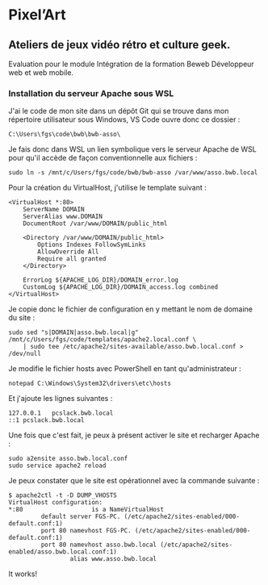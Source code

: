 # Pixel’Art

## Ateliers de jeux vidéo rétro et culture geek.

Evaluation pour le module Intégration de la formation Beweb Développeur web et web mobile.

### Installation du serveur Apache sous WSL

J'ai le code de mon site dans un dépôt Git qui se trouve dans mon répertoire utilisateur sous Windows, VS Code ouvre donc ce dossier :

```
C:\Users\fgs\code\bwb\bwb-asso\
```

Je fais donc dans WSL un lien symbolique vers le serveur Apache de WSL pour qu'il accède de façon conventionnelle aux fichiers :

```
sudo ln -s /mnt/c/Users/fgs/code/bwb/bwb-asso /var/www/asso.bwb.local
```

Pour la création du VirtualHost, j'utilise le template suivant :

```
<VirtualHost *:80>
    ServerName DOMAIN
    ServerAlias www.DOMAIN
    DocumentRoot /var/www/DOMAIN/public_html

    <Directory /var/www/DOMAIN/public_html>
        Options Indexes FollowSymLinks
        AllowOverride All
        Require all granted
    </Directory>

    ErrorLog ${APACHE_LOG_DIR}/DOMAIN_error.log
    CustomLog ${APACHE_LOG_DIR}/DOMAIN_access.log combined
</VirtualHost>
```

Je copie donc le fichier de configuration en y mettant le nom de domaine du site :

```
sudo sed "s|DOMAIN|asso.bwb.local|g" /mnt/c/Users/fgs/code/templates/apache2.local.conf \
    | sudo tee /etc/apache2/sites-available/asso.bwb.local.conf > /dev/null
```

Je modifie le fichier hosts avec PowerShell en tant qu'administrateur :

```
notepad C:\Windows\System32\drivers\etc\hosts
```

Et j'ajoute les lignes suivantes :

```
127.0.0.1   pcslack.bwb.local
::1 pcslack.bwb.local
```

Une fois que c'est fait, je peux à présent activer le site et recharger Apache :

```
sudo a2ensite asso.bwb.local.conf
sudo service apache2 reload
```

Je peux constater que le site est opérationnel avec la commande suivante :

```
$ apache2ctl -t -D DUMP_VHOSTS
VirtualHost configuration:
*:80                   is a NameVirtualHost
         default server FGS-PC. (/etc/apache2/sites-enabled/000-default.conf:1)
         port 80 namevhost FGS-PC. (/etc/apache2/sites-enabled/000-default.conf:1)
         port 80 namevhost asso.bwb.local (/etc/apache2/sites-enabled/asso.bwb.local.conf:1)
                 alias www.asso.bwb.local
```

It works!
